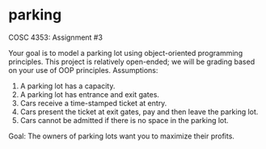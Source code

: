 # parking
COSC 4353: Assignment #3

Your goal is to model a parking lot using object-oriented programming principles. This project is relatively open-ended; we will be grading based on your use of OOP principles. Assumptions:

  1. A parking lot has a capacity.
  2. A parking lot has entrance and exit gates.
  3. Cars receive a time-stamped ticket at entry.
  4. Cars present the ticket at exit gates, pay and then leave the parking lot.
  5. Cars cannot be admitted if there is no space in the parking lot.
  
Goal: The owners of parking lots want you to maximize their profits.
